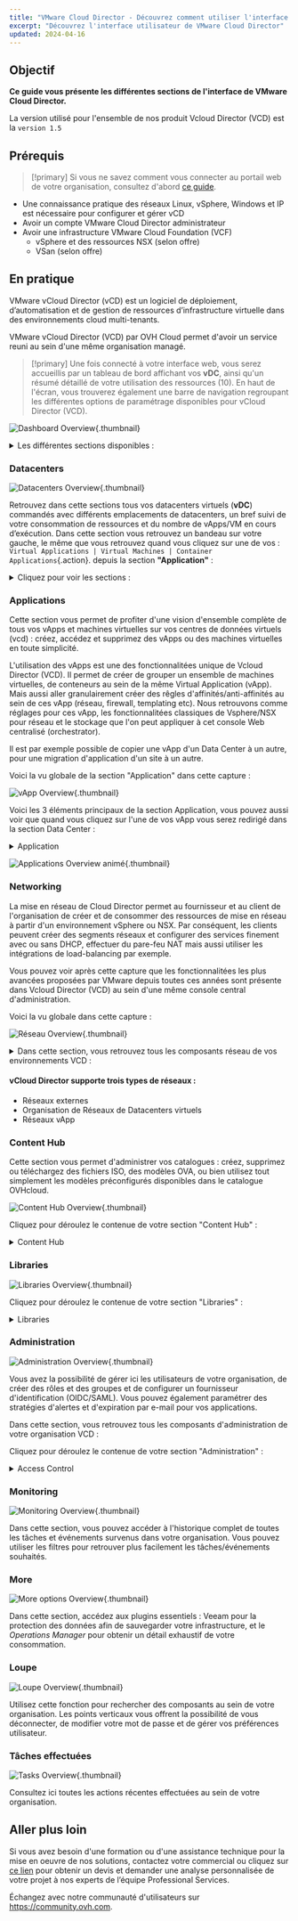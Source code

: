 ```yaml
---
title: "VMware Cloud Director - Découvrez comment utiliser l'interface utilisateur de VCD"
excerpt: "Découvrez l'interface utilisateur de VMware Cloud Director"
updated: 2024-04-16
---
```


## Objectif

**Ce guide vous présente les différentes sections de l'interface de VMware Cloud Director.** 

La version utilisé pour l'ensemble de nos produit Vcloud Director (VCD) est la `version 1.5`

## Prérequis

>[!primary]
> Si vous ne savez comment vous connecter au portail web de votre organisation, consultez d'abord [ce guide](/pages/hosted_private_cloud/hosted_private_cloud_powered_by_vmware/vcd-logging).

- Une connaissance pratique des réseaux Linux, vSphere, Windows et IP est nécessaire pour configurer et gérer vCD
- Avoir un compte VMware Cloud Director administrateur
- Avoir une infrastructure VMware Cloud Foundation (VCF)
  - vSphere et des ressources NSX (selon offre)
  - VSan (selon offre)

## En pratique

VMware vCloud Director (vCD) est un logiciel de déploiement, d’automatisation et de gestion de ressources d’infrastructure virtuelle dans des environnements cloud multi-tenants.

[comment]: <> (Réécriture de l'introduction "En pratique" pour accès plus le propos sur le service que fournis OVH afin de se démarquer de VMware)
VMware vCloud Director (VCD) par OVH Cloud permet d'avoir un service reuni au sein d'une même organisation managé.

>[!primary]
> Une fois connecté à votre interface web, vous serez accueillis par un tableau de bord affichant vos **vDC**, ainsi qu'un résumé détaillé de votre utilisation des ressources (10). En haut de l'écran, vous trouverez également une barre de navigation regroupant les différentes options de paramétrage disponibles pour vCloud Director (VCD).

![Dashboard Overview](images/vcd-dashboard-overview.png){.thumbnail}

<details>
<summary>Les différentes sections disponibles :</summary>

1. **Data Centers**
2. **Applications**
3. **Networking**
4. **Content Hub**
5. **Administration**
6. **Monitor**
7. **More**
8. **Loupe**
9. **Tâches effectuées**
10. **Ressources utilisées**
</details>

### Datacenters

![Datacenters Overview](images/vcd_overview_datacenter.gif){.thumbnail}

Retrouvez dans cette sections tous vos datacenters virtuels (**vDC**) commandés avec différents emplacements de datacenters, un bref suivi de votre consommation de ressources et du nombre de vApps/VM en cours d’exécution.
Dans cette section vous retrouvez un bandeau sur votre gauche, le même que vous retrouvez quand vous cliquez sur une de vos : `Virtual Applications | Virtual Machines | Container Applications`{.action}. depuis la section **"Application"** :

<details>
<summary>Cliquez pour voir les sections :</summary>

<summary>Compute :</summary>

- `vApps`{.action}.
- `Virtual Machines`{.action}.
- `Affinity Rules`{.action}.

<summary>Networking :</summary>

- `Networks`{.action}.
- `Edges`{.action}.

<summary>Storage :</summary>

- `Named disks`{.action}.
- `Storage Policies`{.action}.

<summary>Settings :</summary>

- `General`{.action}.
- `Metadata`{.action}.
- `Sharing`{.action}.
- `Kubernetes Policies`{.action}.
</details>

### Applications

Cette section vous permet de profiter d'une vision d'ensemble complète de tous vos vApps et machines virtuelles sur vos centres de données virtuels (vcd) : créez, accédez et supprimez des vApps ou des machines virtuelles en toute simplicité.

L'utilisation des vApps est une des fonctionnalitées unique de Vcloud Director (VCD). Il permet de créer de grouper un ensemble de machines virtuelles, de conteneurs au sein de la même Virtual Application (vApp). Mais aussi aller granulairement créer des rêgles d'affinités/anti-affinités au sein de ces vApp (réseau, firewall, templating etc).
Nous retrouvons comme réglages pour ces vApp, les fonctionnalitées classiques de Vsphere/NSX pour réseau et le stockage que l'on peut appliquer à cet console Web centralisé (orchestrator).

Il est par exemple possible de copier une vApp d'un Data Center à un autre, pour une migration d'application d'un site à un autre.

Voici la vu globale de la section "Application" dans cette capture : 

![vApp Overview](images/vcd-Vapp-view.png){.thumbnail}

Voici les 3 éléments principaux de la section Application, vous pouvez aussi voir que quand vous cliquez sur l'une de vos vApp vous serez redirigé dans la section Data Center :
<details>
<summary>Application</summary>

- `Virtual Applications`
- `Virtual Machines`
- `Container Applications`
</details>

![Applications Overview animé](images/vcd_overview_application.gif){.thumbnail}

### Networking

La mise en réseau de Cloud Director permet au fournisseur et au client de l'organisation de créer et de consommer des ressources de mise en réseau à partir d'un environnement vSphere ou NSX. 
Par conséquent, les clients peuvent créer des segments réseaux et configurer des services finement avec ou sans DHCP, effectuer du pare-feu NAT mais aussi utiliser les intégrations de load-balancing par exemple.

Vous pouvez voir après cette capture que les fonctionnalitées les plus avancées proposées par VMware depuis toutes ces années sont présente dans Vcloud Director (VCD) au sein d'une même console central d'administration.

Voici la vu globale dans cette capture :

![Réseau Overview](images/vcd_overview_networking.gif){.thumbnail}

<details>
<summary>Dans cette section, vous retrouvez tous les composants réseau de vos environnements VCD :</summary>

- `Réseaux`
- `Edge Gateways`
- `Provider Gateways`
- `IP Spaces`
- `Data Center Groups`
- `Security Tags`

</details>

#### vCloud Director supporte trois types de réseaux :
- Réseaux externes
- Organisation de Réseaux de Datacenters virtuels
- Réseaux vApp
  

### Content Hub

Cette section vous permet d'administrer vos catalogues : créez, supprimez ou téléchargez des fichiers ISO, des modèles OVA, ou bien utilisez tout simplement les modèles préconfigurés disponibles dans le catalogue OVHcloud.

![Content Hub Overview](images/vcd_overview_content-hub.gif){.thumbnail}

Cliquez pour déroulez le contenue de votre section "Content Hub" :
<details>
<summary>Content Hub</summary>

- `Welcome to Content Hub`
- `Content`
- `Catalogs`
- `Manage Ressources`
</details>

### Libraries

![Libraries Overview](images/VCD-libraries-overview.png){.thumbnail}

Cliquez pour déroulez le contenue de votre section "Libraries" :
<details>
<summary>Libraries</summary>

- `Content Libraries`
- `Services`
</details>


### Administration

![Administration Overview](images/vcd_overview_administration.gif){.thumbnail}

Vous avez la possibilité de gérer ici les utilisateurs de votre organisation, de créer des rôles et des groupes et de configurer un fournisseur d'identification (OIDC/SAML). Vous pouvez également paramétrer des stratégies d'alertes et d'expiration par e-mail pour vos applications.

Dans cette section, vous retrouvez tous les composants d'administration de votre organisation VCD :

Cliquez pour déroulez le contenue de votre section "Administration" :

<details>
<summary>Access Control</summary>

- `Users`
- `Groups`
- `Roles`

<summary>Identity Providers</summary>

- `SAML`
- `OIDC`

<summary>Certificates Management</summary>

- `Certificates Library`

<summary>Organizations :</summary>
<summary>Settings :</summary>

- `General`
- `Email`
- `Guest Personalization`
- `Metadata`
- `Multisite`
- `Policies`
- `Quotas`

</details>


### Monitoring

![Monitoring Overview](images/vcd_overview_monitor.gif){.thumbnail}

Dans cette section, vous pouvez accéder à l'historique complet de toutes les tâches et événements survenus dans votre organisation. Vous pouvez utiliser les filtres pour retrouver plus facilement les tâches/événements souhaités.

### More

![More options Overview](images/vcd_overview_more.gif){.thumbnail}

Dans cette section, accédez aux plugins essentiels : Veeam pour la protection des données afin de sauvegarder votre infrastructure, et le *Operations Manager* pour obtenir un détail exhaustif de votre consommation.

### Loupe

![Loupe Overview](images/vcd-research-overview.png){.thumbnail}

Utilisez cette fonction pour rechercher des composants au sein de votre organisation. Les points verticaux vous offrent la possibilité de vous déconnecter, de modifier votre mot de passe et de gérer vos préférences utilisateur.

### Tâches effectuées

![Tasks Overview](images/vcd-recent-tasks-overview.png){.thumbnail}

Consultez ici toutes les actions récentes effectuées au sein de votre organisation.

## Aller plus loin

Si vous avez besoin d'une formation ou d'une assistance technique pour la mise en oeuvre de nos solutions, contactez votre commercial ou cliquez sur [ce lien](https://www.ovhcloud.com/fr/professional-services/) pour obtenir un devis et demander une analyse personnalisée de votre projet à nos experts de l’équipe Professional Services.

Échangez avec notre communauté d'utilisateurs sur <https://community.ovh.com>.
